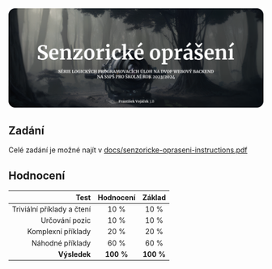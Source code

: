 <div align="center">
    <img src="design/banner/senzoricke-opraseni-banner.svg" alt="Senzorické oprášení - Série logických programovacích úloh na DVOP Webový backend na SSPŠ pro školní rok 2023/2024"/>
</div>


## Zadání
Celé zadání je možné najít v [docs/senzoricke-opraseni-instructions.pdf](docs/senzoricke-opraseni-instructions.pdf "GitHub")

## Hodnocení

| Test                              | Hodnocení | Základ	|
| -:								| :-:		| :-:		|
| Triviální příklady a čtení		| 10 %		| 10 %		|
| Určování pozic	                | 10 %		| 10 %		|
| Komplexní příklady		        | 20 %		| 20 %		|
| Náhodné příklady					| 60 %		| 60 %		|
| **Výsledek**						| **100 %**	| **100 %** |
